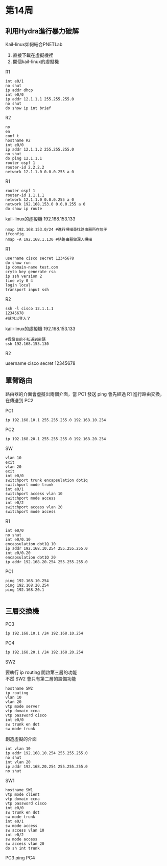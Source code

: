 # 第14周

## 利用Hydra進行暴力破解

Kail-linux如何結合PNETLab
1. 直接下載在虛擬機裡
2. 開個kail-linux的虛擬機 

R1

    int e0/1
    no shut
    ip addr dhcp
    int e0/0
    ip addr 12.1.1.1 255.255.255.0
    no shut
    do show ip int brief

R2

    no
    en
    conf t
    hostname R2
    int e0/0
    ip addr 12.1.1.2 255.255.255.0
    no shut
    do ping 12.1.1.1
    router ospf 1
    router-id 2.2.2.2
    network 12.1.1.0 0.0.0.255 a 0

R1

    router ospf 1
    router-id 1.1.1.1
    network 12.1.1.0 0.0.0.255 a 0
    network 192.168.153.0 0.0.0.255 a 0
    do show ip route


kail-linux的虛擬機 192.168.153.133

    nmap 192.168.153.0/24 #進行掃描尋找路由器所在位子
    ifconfig
    nmap -A 192.168.1.130 #猜路由器做深入掃描

R1

    username cisco secret 12345678
    do show run 
    ip domain-name test.com
    cryto key generate rsa
    ip ssh version 2
    line vty 0 4
    login local
    transport input ssh

R2

    ssh -l cisco 12.1.1.1
    12345678
    #就可以登入了

kail-linux的虛擬機 192.168.153.133

    #假設目前不知道到密碼
    ssh 192.168.153.130

R2

username cisco secret 12345678



## 單臂路由

路由器的介面會虛擬出兩個介面，當 PC1 發送 ping 會先經過 R1 進行路由交換，在傳送到 PC2


PC1

    ip 192.168.10.1 255.255.255.0 192.168.10.254

PC2

    ip 192.168.20.1 255.255.255.0 192.168.20.254

SW

    vlan 10
    exit
    vlan 20
    exit
    int e0/0
    switchport trunk encapsulation dot1q
    switchport mode trunk
    int e0/1
    switchport access vlan 10
    switchport mode access
    int e0/2
    switchport access vlan 20
    switchport mode access

R1 

    int e0/0
    no shut
    int e0/0.10
    encapsulation dot1Q 10
    ip addr 192.168.10.254 255.255.255.0
    int e0/0.20
    encapsulation dot1Q 20
    ip addr 192.168.20.254 255.255.255.0

PC1 

    ping 192.168.10.254
    ping 192.168.20.254
    ping 192.168.20.1

<img scr=".\pic\1.png">

## 三層交換機

PC3

    ip 192.168.10.1 /24 192.168.10.254

PC4

    ip 192.168.20.1 /24 192.168.20.254

SW2 

要執行 ip routing 開啟第三層的功能  
不然 SW2 會只有第二層的設備功能

    hostname SW2
    ip routing
    vlan 10
    vlan 20
    vtp mode server
    vtp domain ccna
    vtp password cisco
    int e0/0
    sw trunk en dot
    sw mode trunk

創造虛擬的介面

    int vlan 10
    ip addr 192.168.10.254 255.255.255.0
    no shut
    int vlan 20
    ip addr 192.168.20.254 255.255.255.0
    no shut

SW1

    hostname SW1
    vtp mode client
    vtp domain ccna
    vtp password cisco
    int e0/0
    sw trunk en dot
    sw mode trunk
    int e0/1
    sw mode access
    sw access vlan 10
    int e0/2
    sw mode access
    sw access vlan 20
    do sh int trunk

PC3 ping PC4


